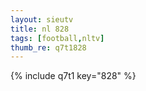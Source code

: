 ```yaml
--- 
layout: sieutv
title: nl 828
tags: [football,nltv]
thumb_re: q7t1828
---
```

{% include q7t1 key="828" %} 
